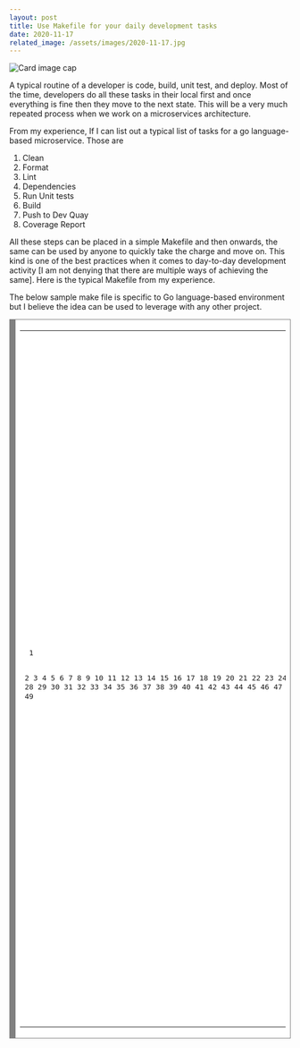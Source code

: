 ```yaml
---
layout: post
title: Use Makefile for your daily development tasks
date: 2020-11-17
related_image: /assets/images/2020-11-17.jpg
---
```

<div class="view overlay">
	<img class="card-img-top" src="{{ page.related_image }}" alt="Card image cap">
    <a href="#!">
        <div class="mask rgba-white-slight"></div>
    </a>
</div>

A typical routine of a developer is code, build, unit test, and deploy. Most of the time, developers do all these tasks in their local first and once everything is fine then they move to the next state. This will be a very much repeated process when we work on a microservices architecture. 

From my experience, If I can list out a typical list of tasks for a go language-based microservice. Those are

1. Clean
2. Format
3. Lint
4. Dependencies
5. Run Unit tests
6. Build
7. Push to Dev Quay
8. Coverage Report

All these steps can be placed in a simple Makefile and then onwards, the same can be used by anyone to quickly take the charge and move on. This kind is one of the best practices when it comes to day-to-day development activity [I am not denying that there are multiple ways of achieving the same]. Here is the typical Makefile from my experience.

The below sample make file is specific to Go language-based environment but I believe the idea can be used to leverage with any other project. 

<!-- HTML generated using hilite.me --><div style="background: #ffffff; overflow:auto;width:auto;border:solid gray;border-width:.1em .1em .1em .8em;padding:.2em .6em;"><table><tr><td><pre style="margin: 0; line-height: 125%"> 1
 2
 3
 4
 5
 6
 7
 8
 9
10
11
12
13
14
15
16
17
18
19
20
21
22
23
24
25
26
27
28
29
30
31
32
33
34
35
36
37
38
39
40
41
42
43
44
45
46
47
48
49</pre></td><td><pre style="margin: 0; line-height: 125%"><span style="color: #008800; font-style: italic"># Enable dependencies and configure the private repo</span>
GO = GO111MODULE=on GOPRIVATE=&lt;your private repo&gt;.cisco.com
EXEFILE = ./bin/&lt;exe file name&gt;
MAIN_GO = &lt;your service main.go file location&gt;

<span style="color: #008800; font-style: italic"># help messages</span>
help:
    @echo <span style="color: #0000FF">&#39;Available commands for the &lt;your micro service name&gt;&#39;</span>
    @echo <span style="color: #0000FF">&#39;Usage&#39;</span>
    @echo <span style="color: #0000FF">&#39;  all - Run all the available commands&#39;</span>
    @echo <span style="color: #0000FF">&#39;  clean - Run the clean up&#39;</span>
    @echo <span style="color: #0000FF">&#39;  setup -  Run the initial setup instructions&#39;</span>
    @echo <span style="color: #0000FF">&#39;  format - Run code format&#39;</span>
    @echo <span style="color: #0000FF">&#39;  staticanalysis - Run the static code analysis&#39;</span>
    @echo <span style="color: #0000FF">&#39;  dependencies - Run the dependencies&#39;</span>
    @echo <span style="color: #0000FF">&#39;  unittest - Run unit tests&#39;</span>
    @echo <span style="color: #0000FF">&#39;  localbuild - Build the executable&#39;</span>

<span style="color: #008800; font-style: italic"># Run all the available commands in the below order</span>
all: <span style="color: #0000FF">clean setup dependencies format staticanalysis unittest localbuild</span>

clean:
    @echo <span style="color: #0000FF">&quot;Cleaning the previous executable and coverage reports&quot;</span>
    rm -f coveragereport.out report.json
    rm -f <span style="color: #000080; font-weight: bold">${</span>EXEFILE <span style="color: #000080; font-weight: bold">}</span>

setup:
    @echo <span style="color: #0000FF">&quot;Add any steps that are needed&quot;</span>
    &lt;some installation tasks&gt;
format:
    @echo <span style="color: #0000FF">&quot;Code Formatting&quot;</span>
    <span style="color: #000080; font-weight: bold">${</span>GO<span style="color: #000080; font-weight: bold">}</span> fmt ./...
staticanalysis:
    @echo <span style="color: #0000FF">&quot;&quot;</span>
    golangci-lint run -c .golangci.yaml
dependencies:
    @echo <span style="color: #0000FF">&#39; Load Dependencies&#39;</span>
    <span style="color: #000080; font-weight: bold">${</span>GO<span style="color: #000080; font-weight: bold">}</span> mod tidy
    <span style="color: #000080; font-weight: bold">${</span>GO<span style="color: #000080; font-weight: bold">}</span> mod download
unittest:
    @echo <span style="color: #0000FF">&quot;Executing Unit tests&quot;</span>
    <span style="color: #000080; font-weight: bold">${</span>GO<span style="color: #000080; font-weight: bold">}</span> test -v covermode=atomic -count=1 ./... -coverprofile coveragereport.out
    <span style="color: #000080; font-weight: bold">${</span>GO<span style="color: #000080; font-weight: bold">}</span> test -race test -covermode=atomic -count=1 ./... -json &gt; report.json
localbuild:
    @echo <span style="color: #0000FF">&quot;Loca build&quot;</span>
    <span style="color: #000080; font-weight: bold">${</span>GO<span style="color: #000080; font-weight: bold">}</span> build -o <span style="color: #000080; font-weight: bold">${</span>EXEFILE<span style="color: #000080; font-weight: bold">}</span> <span style="color: #000080; font-weight: bold">${</span>MAIN_GO<span style="color: #000080; font-weight: bold">}</span>
    docker build -t &lt;your tag name&gt; .
    docker tag &lt;your tag name&gt; &lt;your quay repo location&gt;:latest
    docker push &lt;your quay repo location&gt;:latest
</pre></td></tr></table></div>


